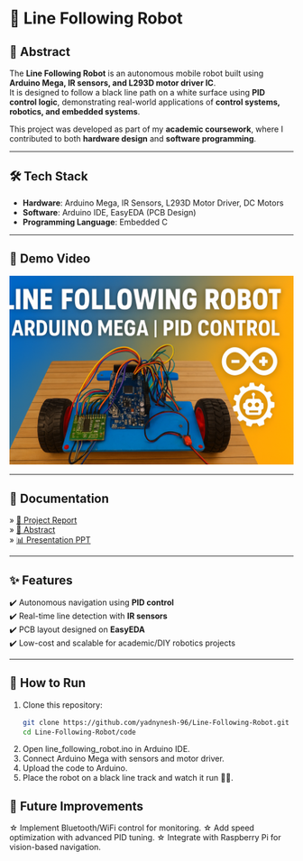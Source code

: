 # 🤖 Line Following Robot

## 📌 Abstract
The **Line Following Robot** is an autonomous mobile robot built using **Arduino Mega, IR sensors, and L293D motor driver IC**.  
It is designed to follow a black line path on a white surface using **PID control logic**, demonstrating real-world applications of **control systems, robotics, and embedded systems**.  

This project was developed as part of my **academic coursework**, where I contributed to both **hardware design** and **software programming**.  

---

## 🛠️ Tech Stack
- **Hardware**: Arduino Mega, IR Sensors, L293D Motor Driver, DC Motors  
- **Software**: Arduino IDE, EasyEDA (PCB Design)  
- **Programming Language**: Embedded C  

---

## 🎥 Demo Video
[![Line Following Robot](3-Media/thumbnail.png)](https://www.youtube.com/shorts/1hiKYBtfuLc?si=EGTvTnbu91A_ceCK)




---

## 📑 Documentation
» [📄 Project Report](2-Documentation/Line-FollowingReport.pdf)  
» [📄 Abstract](2-Documentation/ABSTRACT.pdf)  
» [📊 Presentation PPT](d2-Documentation/Presentation.pptx)  

---

## ✨ Features
✔️ Autonomous navigation using **PID control**  
✔️ Real-time line detection with **IR sensors**  
✔️ PCB layout designed on **EasyEDA**  
✔️ Low-cost and scalable for academic/DIY robotics projects  

---

## 🚀 How to Run
1. Clone this repository:  
   ```bash
   git clone https://github.com/yadnynesh-96/Line-Following-Robot.git
   cd Line-Following-Robot/code

2. Open line_following_robot.ino in Arduino IDE.
3. Connect Arduino Mega with sensors and motor driver.
3. Upload the code to Arduino.
4. Place the robot on a black line track and watch it run 🚗💨.

## 🔮 Future Improvements

☆ Implement Bluetooth/WiFi control for monitoring.
☆ Add speed optimization with advanced PID tuning.
☆ Integrate with Raspberry Pi for vision-based navigation.

